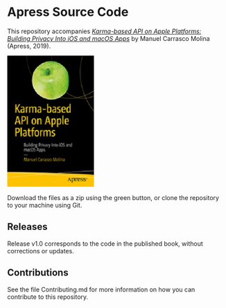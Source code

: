 # Apress Source Code

This repository accompanies [*Karma-based API on Apple Platforms: Building Privacy Into iOS and macOS Apps*](https://www.apress.com/9781484242902) by Manuel Carrasco Molina (Apress, 2019).

[comment]: #cover
![Cover image](9781484242902.jpg)

Download the files as a zip using the green button, or clone the repository to your machine using Git.

## Releases

Release v1.0 corresponds to the code in the published book, without corrections or updates.

## Contributions

See the file Contributing.md for more information on how you can contribute to this repository.